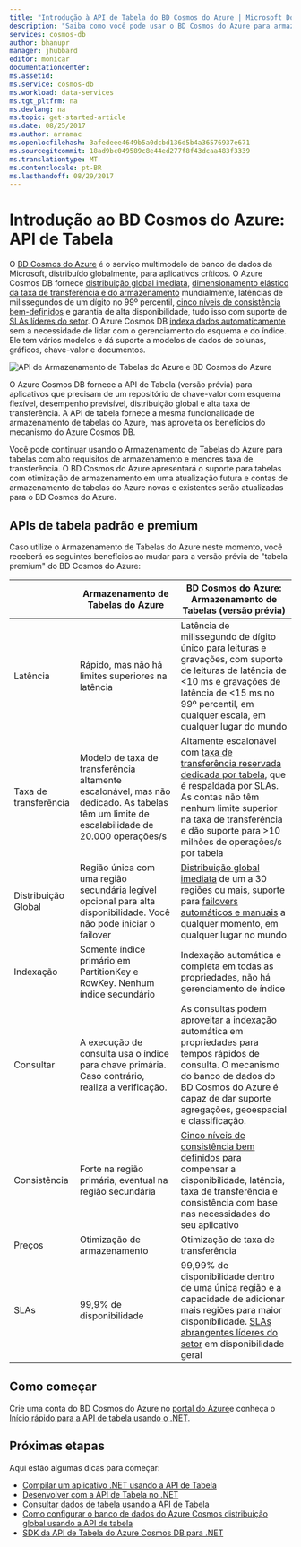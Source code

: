 ```yaml
---
title: "Introdução à API de Tabela do BD Cosmos do Azure | Microsoft Docs"
description: "Saiba como você pode usar o BD Cosmos do Azure para armazenar e consultar grandes volumes de dados de chave-valor com baixa latência, usando as APIs do MongoDB de OSS populares."
services: cosmos-db
author: bhanupr
manager: jhubbard
editor: monicar
documentationcenter: 
ms.assetid: 
ms.service: cosmos-db
ms.workload: data-services
ms.tgt_pltfrm: na
ms.devlang: na
ms.topic: get-started-article
ms.date: 08/25/2017
ms.author: arramac
ms.openlocfilehash: 3afedeee4649b5a0dcbd136d5b4a36576937e671
ms.sourcegitcommit: 18ad9bc049589c8e44ed277f8f43dcaa483f3339
ms.translationtype: MT
ms.contentlocale: pt-BR
ms.lasthandoff: 08/29/2017
---
```

# <a name="introduction-to-azure-cosmos-db-table-api"></a>Introdução ao BD Cosmos do Azure: API de Tabela

O [BD Cosmos do Azure](introduction.md) é o serviço multimodelo de banco de dados da Microsoft, distribuído globalmente, para aplicativos críticos. O Azure Cosmos DB fornece [distribuição global imediata](distribute-data-globally.md), [dimensionamento elástico da taxa de transferência e do armazenamento](partition-data.md) mundialmente, latências de milissegundos de um dígito no 99º percentil, [cinco níveis de consistência bem-definidos](consistency-levels.md) e garantia de alta disponibilidade, tudo isso com suporte de [SLAs líderes do setor](https://azure.microsoft.com/support/legal/sla/cosmos-db/). O Azure Cosmos DB [indexa dados automaticamente](http://www.vldb.org/pvldb/vol8/p1668-shukla.pdf) sem a necessidade de lidar com o gerenciamento do esquema e do índice. Ele tem vários modelos e dá suporte a modelos de dados de colunas, gráficos, chave-valor e documentos. 

![API de Armazenamento de Tabelas do Azure e BD Cosmos do Azure](./media/table-introduction/premium-tables.png) 

O Azure Cosmos DB fornece a API de Tabela (versão prévia) para aplicativos que precisam de um repositório de chave-valor com esquema flexível, desempenho previsível, distribuição global e alta taxa de transferência. A API de tabela fornece a mesma funcionalidade de armazenamento de tabelas do Azure, mas aproveita os benefícios do mecanismo do Azure Cosmos DB. 

Você pode continuar usando o Armazenamento de Tabelas do Azure para tabelas com alto requisitos de armazenamento e menores taxa de transferência. O BD Cosmos do Azure apresentará o suporte para tabelas com otimização de armazenamento em uma atualização futura e contas de armazenamento de tabelas do Azure novas e existentes serão atualizadas para o BD Cosmos do Azure.

## <a name="premium-and-standard-table-apis"></a>APIs de tabela padrão e premium
Caso utilize o Armazenamento de Tabelas do Azure neste momento, você receberá os seguintes benefícios ao mudar para a versão prévia de "tabela premium" do BD Cosmos do Azure:

|  | Armazenamento de Tabelas do Azure | BD Cosmos do Azure: Armazenamento de Tabelas (versão prévia) |
| --- | --- | --- |
| Latência | Rápido, mas não há limites superiores na latência | Latência de milissegundo de dígito único para leituras e gravações, com suporte de leituras de latência de <10 ms e gravações de latência de <15 ms no 99º percentil, em qualquer escala, em qualquer lugar do mundo |
| Taxa de transferência | Modelo de taxa de transferência altamente escalonável, mas não dedicado. As tabelas têm um limite de escalabilidade de 20.000 operações/s | Altamente escalonável com [taxa de transferência reservada dedicada por tabela](request-units.md), que é respaldada por SLAs. As contas não têm nenhum limite superior na taxa de transferência e dão suporte para >10 milhões de operações/s por tabela |
| Distribuição Global | Região única com uma região secundária legível opcional para alta disponibilidade. Você não pode iniciar o failover | [Distribuição global imediata](distribute-data-globally.md) de um a 30 regiões ou mais, suporte para [failovers automáticos e manuais](regional-failover.md) a qualquer momento, em qualquer lugar no mundo |
| Indexação | Somente índice primário em PartitionKey e RowKey. Nenhum índice secundário | Indexação automática e completa em todas as propriedades, não há gerenciamento de índice |
| Consultar | A execução de consulta usa o índice para chave primária. Caso contrário, realiza a verificação. | As consultas podem aproveitar a indexação automática em propriedades para tempos rápidos de consulta. O mecanismo do banco de dados do BD Cosmos do Azure é capaz de dar suporte agregações, geoespacial e classificação. |
| Consistência | Forte na região primária, eventual na região secundária | [Cinco níveis de consistência bem definidos](consistency-levels.md) para compensar a disponibilidade, latência, taxa de transferência e consistência com base nas necessidades do seu aplicativo |
| Preços | Otimização de armazenamento  | Otimização de taxa de transferência |
| SLAs | 99,9% de disponibilidade | 99,99% de disponibilidade dentro de uma única região e a capacidade de adicionar mais regiões para maior disponibilidade. [SLAs abrangentes líderes do setor](https://azure.microsoft.com/support/legal/sla/cosmos-db/) em disponibilidade geral |

## <a name="how-to-get-started"></a>Como começar

Crie uma conta do BD Cosmos do Azure no [portal do Azure](https://portal.azure.com)e conheça o [Início rápido para a API de tabela usando o .NET](create-table-dotnet.md). 

## <a name="next-steps"></a>Próximas etapas

Aqui estão algumas dicas para começar:
* [Compilar um aplicativo .NET usando a API de Tabela](create-table-dotnet.md)
* [Desenvolver com a API de Tabela no .NET](tutorial-develop-table-dotnet.md)
* [Consultar dados de tabela usando a API de Tabela](tutorial-query-table.md)
* [Como configurar o banco de dados do Azure Cosmos distribuição global usando a API de tabela](tutorial-global-distribution-table.md)
* [SDK da API de Tabela do Azure Cosmos DB para .NET](table-sdk-dotnet.md)
